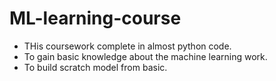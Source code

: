 # ML-learning-course
- THis coursework  complete in almost python code.
- To gain basic knowledge about the machine learning work.
- To build scratch model from basic.
